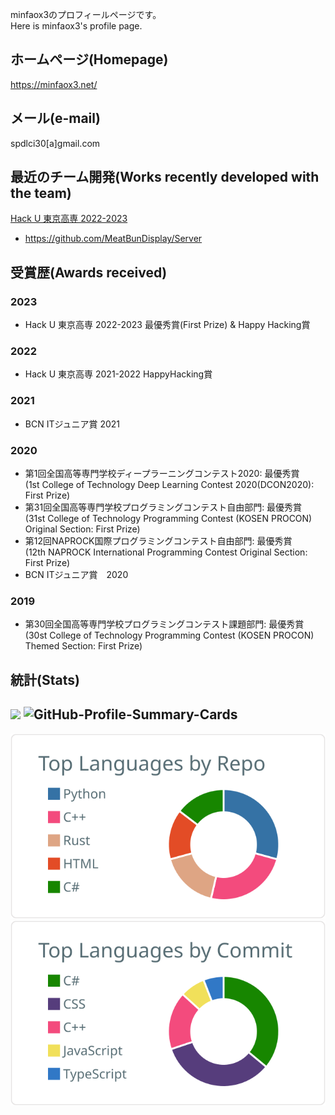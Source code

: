 minfaox3のプロフィールページです。  
Here is minfaox3's profile page.  

## ホームページ(Homepage)
https://minfaox3.net/

## メール(e-mail)
spdlci30[a]gmail.com

## 最近のチーム開発(Works recently developed with the team)
[Hack U 東京高専 2022-2023](https://hacku.yahoo.co.jp/nittc2022/)
* https://github.com/MeatBunDisplay/Server

## 受賞歴(Awards received)
### 2023
* Hack U 東京高専 2022-2023 最優秀賞(First Prize) & Happy Hacking賞
### 2022
* Hack U 東京高専 2021-2022 HappyHacking賞
### 2021
* BCN ITジュニア賞 2021
### 2020
* 第1回全国高等専門学校ディープラーニングコンテスト2020: 最優秀賞  
(1st College of Technology Deep Learning Contest 2020(DCON2020): First Prize)  
* 第31回全国高等専門学校プログラミングコンテスト自由部門: 最優秀賞  
(31st College of Technology Programming Contest (KOSEN PROCON) Original Section: First Prize)  
* 第12回NAPROCK国際プログラミングコンテスト自由部門: 最優秀賞  
(12th NAPROCK International Programming Contest Original Section: First Prize)  
* BCN ITジュニア賞　2020
### 2019
* 第30回全国高等専門学校プログラミングコンテスト課題部門: 最優秀賞  
(30st College of Technology Programming Contest (KOSEN PROCON) Themed Section:  First Prize)  

## 統計(Stats)
![](https://komarev.com/ghpvc/?username=minfaox3&color=brightgreen) ![GitHub-Profile-Summary-Cards](https://github.com/minfaox3/minfaox3/workflows/GitHub-Profile-Summary-Cards/badge.svg)
---
[![](https://raw.githubusercontent.com/minfaox3/minfaox3/master/profile-summary-card-output/default/1-repos-per-language.svg)](https://github.com/vn7n24fzkq/github-profile-summary-cards)
[![](https://raw.githubusercontent.com/minfaox3/minfaox3/master/profile-summary-card-output/default/2-most-commit-language.svg)](https://github.com/vn7n24fzkq/github-profile-summary-cards)

